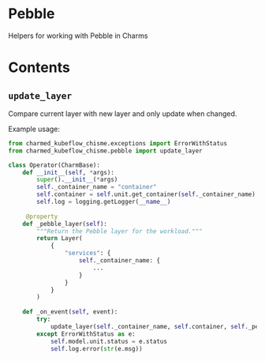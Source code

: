 # Pebble

Helpers for working with Pebble in Charms

# Contents

## `update_layer`

Compare current layer with new layer and only update when changed.

Example usage:
```python
from charmed_kubeflow_chisme.exceptions import ErrorWithStatus
from charmed_kubeflow_chisme.pebble import update_layer

class Operator(CharmBase):
    def __init__(self, *args):
        super().__init__(*args)
        self._container_name = "container"
        self.container = self.unit.get_container(self._container_name)
        self.log = logging.getLogger(__name__)
    
     @property
    def _pebble_layer(self):
        """Return the Pebble layer for the workload."""
        return Layer(
            {
                "services": {
                    self._container_name: {
                        ...
                    }
                }
            }
        )
    
    def _on_event(self, event):
        try:
            update_layer(self._container_name, self.container, self._pebble_layer, self.log)
        except ErrorWithStatus as e:
            self.model.unit.status = e.status
            self.log.error(str(e.msg))

```
